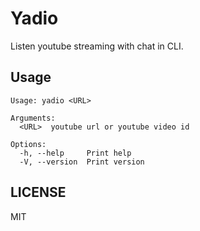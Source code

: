 # Yadio

Listen youtube streaming with chat in CLI.

## Usage

```text
Usage: yadio <URL>

Arguments:
  <URL>  youtube url or youtube video id

Options:
  -h, --help     Print help
  -V, --version  Print version
```

## LICENSE

MIT
